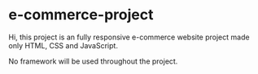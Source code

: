 # e-commerce-project



Hi, this project is an fully responsive e-commerce website project made only HTML, CSS and JavaScript.


No framework will be used throughout the project.


